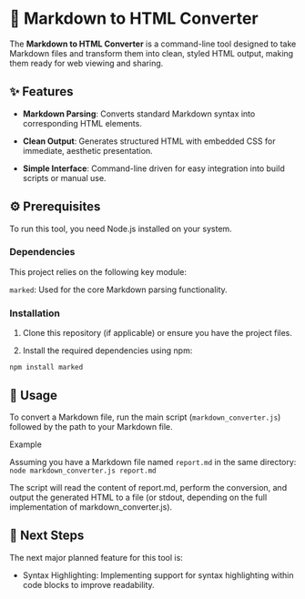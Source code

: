 # 📝 Markdown to HTML Converter 

The **Markdown to HTML Converter** is a command-line tool designed to take Markdown files and transform them into clean, styled HTML output, making them ready for web viewing and sharing.

## ✨ Features

- **Markdown Parsing**: Converts standard Markdown syntax into corresponding HTML elements.

- **Clean Output**: Generates structured HTML with embedded CSS for immediate, aesthetic presentation.

- **Simple Interface**: Command-line driven for easy integration into build scripts or manual use.

## ⚙️ Prerequisites

To run this tool, you need Node.js installed on your system.

### Dependencies

This project relies on the following key module:

`marked`: Used for the core Markdown parsing functionality.

### Installation

1. Clone this repository (if applicable) or ensure you have the project files.

2. Install the required dependencies using npm:

`npm install marked`


## 🚀 Usage

To convert a Markdown file, run the main script (`markdown_converter.js`) followed by the path to your Markdown file.

Example

Assuming you have a Markdown file named `report.md` in the same directory:
`
node markdown_converter.js report.md
`


The script will read the content of report.md, perform the conversion, and output the generated HTML to a file (or stdout, depending on the full implementation of markdown_converter.js).

## 🔮 Next Steps

The next major planned feature for this tool is:

- Syntax Highlighting: Implementing support for syntax highlighting within code blocks to improve readability.